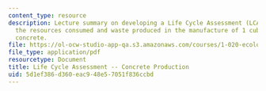 ```yaml
---
content_type: resource
description: Lecture summary on developing a Life Cycle Assessment (LCA) that identifies
  the resources consumed and waste produced in the manufacture of 1 cubic meter of
  concrete.
file: https://ol-ocw-studio-app-qa.s3.amazonaws.com/courses/1-020-ecology-ii-engineering-for-sustainability-spring-2008/5d1ef386d360eac948e57051f836ccbd_lec21_22.pdf
file_type: application/pdf
resourcetype: Document
title: Life Cycle Assessment -- Concrete Production
uid: 5d1ef386-d360-eac9-48e5-7051f836ccbd
---
```

